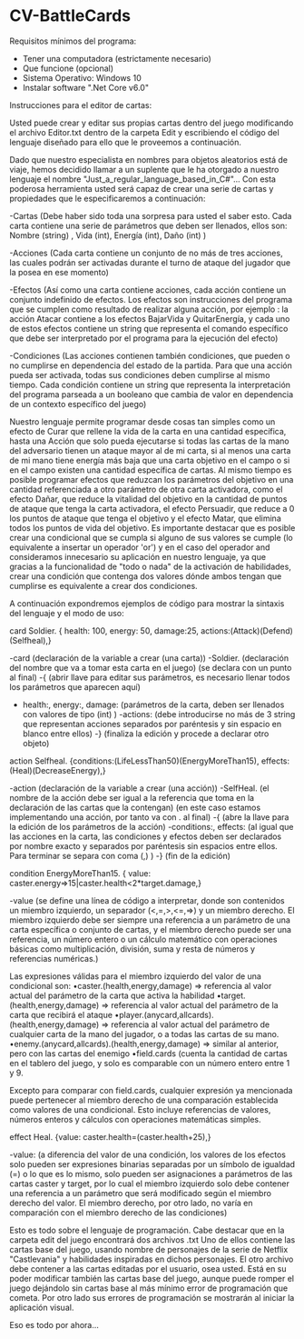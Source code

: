 # CV-BattleCards

Requisitos mínimos del programa:
- Tener una computadora (estrictamente necesario)
- Que funcione (opcional)
- Sistema Operativo: Windows 10
- Instalar software ".Net Core v6.0"

Instrucciones para el editor de cartas:

Usted puede crear y editar sus propias cartas dentro del juego modificando
el archivo Editor.txt dentro de la carpeta Edit y escribiendo el código del
lenguaje diseñado para ello que le proveemos a continuación.

Dado que nuestro especialista en nombres para objetos aleatorios está de 
viaje, hemos decidido llamar a un suplente que le ha otorgado a nuestro
lenguaje el nombre "Just_a_regular_language_based_in_C#"... Con esta
poderosa herramienta usted será capaz de crear una serie de cartas y
propiedades que le especificaremos a continuación:

-Cartas (Debe haber sido toda una sorpresa para usted el saber esto.
Cada carta contiene una serie de parámetros que deben ser llenados,
ellos son: Nombre (string) , Vida (int), Energía (int), Daño (int) )

-Acciones (Cada carta contiene un conjunto de no más de tres acciones,
las cuales podrán ser activadas durante el turno de ataque del jugador
que la posea en ese momento)

-Efectos (Así como una carta contiene acciones, cada acción contiene un
conjunto indefinido de efectos. Los efectos son instrucciones del programa
que se cumplen como resultado de realizar alguna acción, por ejemplo :
la acción Atacar contiene a los efectos BajarVida y QuitarEnergía, y cada
uno de estos efectos contiene un string que representa el comando específico
que debe ser interpretado por el programa para la ejecución del efecto)

-Condiciones (Las acciones contienen también condiciones, que pueden o no
cumplirse en dependencia del estado de la partida. Para que una acción pueda
ser activada, todas sus condiciones deben cumplirse al mismo tiempo. Cada
condición contiene un string que representa la interpretación del programa 
parseada a un booleano que cambia de valor en dependencia de un contexto
específico del juego)

Nuestro lenguaje permite programar desde cosas tan simples como un efecto de 
Curar que rellene la vida de la carta en una cantidad específica, hasta una
Acción que solo pueda ejecutarse si todas las cartas de la mano del adversario
tienen un ataque mayor al de mi carta, si al menos una carta de mi mano tiene
energía más baja que una carta objetivo en el campo o si en el campo existen
una cantidad específica de cartas. Al mismo tiempo es posible programar efectos
que reduzcan los parámetros del objetivo en una cantidad referenciada a otro 
parámetro de otra carta activadora, como el efecto Dañar, que reduce la vitalidad
del objetivo en la cantidad de puntos de ataque que tenga la carta activadora,
el efecto Persuadir, que reduce a 0 los puntos de ataque que tenga el objetivo
y el efecto Matar, que elimina todos los puntos de vida del objetivo. Es importante
destacar que es posible crear una condicional que se cumpla si alguno de sus valores
se cumple (lo equivalente a insertar un operador 'or') y en el caso del operador and
consideramos innecesario su aplicación en nuestro lenguaje, ya que gracias a la
funcionalidad de "todo o nada" de la activación de habilidades, crear una condición
que contenga dos valores dónde ambos tengan que cumplirse es equivalente a crear dos
condiciones.

A continuación expondremos ejemplos de código para mostrar la sintaxis del lenguaje
y el modo de uso:

card Soldier. { health: 100, energy: 50, damage:25, actions:(Attack)(Defend)(Selfheal),}

-card (declaración de la variable a crear (una carta))
-Soldier. (declaración del nombre que va a tomar esta carta en el juego) (se declara con un punto al final)
-{ (abrir llave para editar sus parámetros, es necesario llenar todos los parámetros que aparecen aquí)
- health:, energy:, damage: (parámetros de la carta, deben ser llenados con valores de tipo (int) )
-actions: (debe introducirse no más de 3 string que representan acciones separados por paréntesis y sin espacio
en blanco entre ellos)
-} (finaliza la edición y procede a declarar otro objeto)

action Selfheal. {conditions:(LifeLessThan50)(EnergyMoreThan15), effects:(Heal)(DecreaseEnergy),}

-action (declaración de la variable a crear (una acción))
-SelfHeal. (el nombre de la acción debe ser igual a la referencia que toma en la declaración de las cartas que
la contengan) (en este caso estamos implementando una acción, por tanto va con . al final)
-{ (abre la llave para la edición de los parámetros de la acción)
-conditions:, effects: (al igual que las acciones en la carta, las condiciones y efectos deben ser declarados por
nombre exacto y separados por paréntesis sin espacios entre ellos. Para terminar se separa con coma (,) )
-} (fin de la edición)

condition EnergyMoreThan15. { value: caster.energy=>15|caster.health<2*target.damage,}

-value (se define una línea de código a interpretar, donde son contenidos un miembro izquierdo, un separador
(<,=,>,<=,=>) y un miembro derecho. El miembro izquierdo debe ser siempre una referencia a un parámetro de una
carta específica o conjunto de cartas, y el miembro derecho puede ser una referencia, un número entero o un cálculo
matemático con operaciones básicas como multiplicación, división, suma y resta de números y referencias numéricas.)

Las expresiones válidas para el miembro izquierdo del valor de una condicional son:
•caster.(health,energy,damage) => referencia al valor actual del parámetro de la carta que activa la habilidad
•target.(health,energy,damage) => referencia al valor actual del parámetro de la carta que recibirá el ataque
•player.(anycard,allcards).(health,energy,damage) => referencia al valor actual del parámetro de cualquier carta 
 de la mano del jugador, o a todas las cartas de su mano.
•enemy.(anycard,allcards).(health,energy,damage) => similar al anterior, pero con las cartas del enemigo
•field.cards (cuenta la cantidad de cartas en el tablero del juego, y solo es comparable con un número entero entre 1 y 9.

Excepto para comparar con field.cards, cualquier expresión ya mencionada puede pertenecer al miembro derecho de una
comparación establecida como valores de una condicional. Esto incluye referencias de valores, números enteros y cálculos
con operaciones matemáticas simples.

effect Heal. {value: caster.health=(caster.health+25),}

-value: (a diferencia del valor de una condición, los valores de los efectos solo pueden ser expresiones binarias separadas
por un símbolo de igualdad (=) o lo que es lo mismo, solo pueden ser asignaciones a parámetros de las cartas caster y target,
por lo cual el miembro izquierdo solo debe contener una referencia a un parámetro que será modificado según el miembro derecho
del valor. El miembro derecho, por otro lado, no varía en comparación con el miembro derecho de las condiciones)

Esto es todo sobre el lenguaje de programación. Cabe destacar que en la carpeta edit del juego encontrará dos archivos .txt
Uno de ellos contiene las cartas base del juego, usando nombre de personajes de la serie de Netflix "Castlevania" y habilidades
inspiradas en dichos personajes. El otro archivo debe contener a las cartas editadas por el usuario, osea usted. Está en su
poder modificar también las cartas base del juego, aunque puede romper el juego dejándolo sin cartas base al más mínimo error
de programación que cometa. Por otro lado sus errores de programación se mostrarán al iniciar la aplicación visual.

Eso es todo por ahora...
